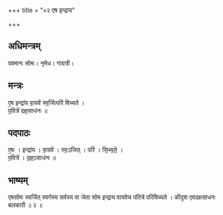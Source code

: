 +++
title = "०२ एष इन्द्राय"

+++
## अधिमन्त्रम्
पवमानः सोमः। नृमेध। गायत्री।

## मन्त्रः
ए॒ष इन्द्रा॑य वा॒यवे॑ स्व॒र्जित्परि॑ षिच्यते ।  
प॒वित्रे॑ दक्ष॒साध॑नः ॥

## पदपाठः
ए॒षः । इन्द्रा॑य । वा॒यवे॑ । स्वः॒ऽजित् । परि॑ । सि॒च्य॒ते॒ ।  
प॒वित्रे॑ । द॒क्ष॒ऽसाध॑नः ॥

## भाष्यम्
एषसोमः स्वर्जित् स्वर्गस्य सर्वस्य वा जेता सोम इन्द्राय वायवेच पतित्रे परिषिच्यते । कीदृश एवदक्षसाधनः बलकारी ॥ २ ॥